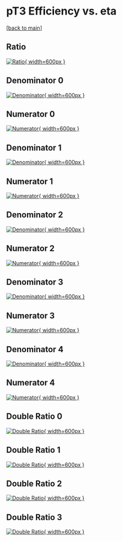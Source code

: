 # pT3 Efficiency vs. eta

[[back to main](./)]



## Ratio

[![Ratio](../mtv/var/pT3_loweta_211_-1_eff_eta.png){ width=600px }](../mtv/var/pT3_loweta_211_-1_eff_eta.pdf)

## Denominator 0

[![Denominator](../mtv/den/pT3_loweta_211_-1_eff_eta_den0.png){ width=600px }](../mtv/den/pT3_loweta_211_-1_eff_eta_den0.pdf)

## Numerator 0

[![Numerator](../mtv/num/pT3_loweta_211_-1_eff_eta_num0.png){ width=600px }](../mtv/num/pT3_loweta_211_-1_eff_eta_num0.pdf)

## Denominator 1

[![Denominator](../mtv/den/pT3_loweta_211_-1_eff_eta_den1.png){ width=600px }](../mtv/den/pT3_loweta_211_-1_eff_eta_den1.pdf)

## Numerator 1

[![Numerator](../mtv/num/pT3_loweta_211_-1_eff_eta_num1.png){ width=600px }](../mtv/num/pT3_loweta_211_-1_eff_eta_num1.pdf)

## Denominator 2

[![Denominator](../mtv/den/pT3_loweta_211_-1_eff_eta_den2.png){ width=600px }](../mtv/den/pT3_loweta_211_-1_eff_eta_den2.pdf)

## Numerator 2

[![Numerator](../mtv/num/pT3_loweta_211_-1_eff_eta_num2.png){ width=600px }](../mtv/num/pT3_loweta_211_-1_eff_eta_num2.pdf)

## Denominator 3

[![Denominator](../mtv/den/pT3_loweta_211_-1_eff_eta_den3.png){ width=600px }](../mtv/den/pT3_loweta_211_-1_eff_eta_den3.pdf)

## Numerator 3

[![Numerator](../mtv/num/pT3_loweta_211_-1_eff_eta_num3.png){ width=600px }](../mtv/num/pT3_loweta_211_-1_eff_eta_num3.pdf)

## Denominator 4

[![Denominator](../mtv/den/pT3_loweta_211_-1_eff_eta_den4.png){ width=600px }](../mtv/den/pT3_loweta_211_-1_eff_eta_den4.pdf)

## Numerator 4

[![Numerator](../mtv/num/pT3_loweta_211_-1_eff_eta_num4.png){ width=600px }](../mtv/num/pT3_loweta_211_-1_eff_eta_num4.pdf)

## Double Ratio 0

[![Double Ratio](../mtv/ratio/pT3_loweta_211_-1_eff_eta_ratio0.png){ width=600px }](../mtv/ratio/pT3_loweta_211_-1_eff_eta_ratio0.pdf)

## Double Ratio 1

[![Double Ratio](../mtv/ratio/pT3_loweta_211_-1_eff_eta_ratio1.png){ width=600px }](../mtv/ratio/pT3_loweta_211_-1_eff_eta_ratio1.pdf)

## Double Ratio 2

[![Double Ratio](../mtv/ratio/pT3_loweta_211_-1_eff_eta_ratio2.png){ width=600px }](../mtv/ratio/pT3_loweta_211_-1_eff_eta_ratio2.pdf)

## Double Ratio 3

[![Double Ratio](../mtv/ratio/pT3_loweta_211_-1_eff_eta_ratio3.png){ width=600px }](../mtv/ratio/pT3_loweta_211_-1_eff_eta_ratio3.pdf)

